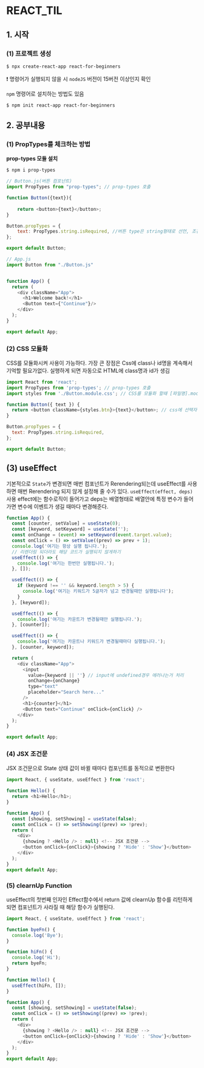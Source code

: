 # REACT_TIL

## 1. 시작
### (1) 프로젝트 생성
```bash
$ npx create-react-app react-for-beginners
```
❗️ 명령어가 실행되지 않을 시 `nodeJS` 버전이 15버전 이상인지 확인

`npm` 명령어로 설치하는 방법도 있음
```
$ npm init react-app react-for-beginners 
```

## 2. 공부내용

### (1) PropTypes를 체크하는 방법
**prop-types 모듈 설치**
```bash
$ npm i prop-types
```
```js
// Button.js(버튼 컴포넌트)
import PropTypes from "prop-types"; // prop-types 호출

function Button({text}){
    
    return <button>{text}</button>;
}

Button.propTypes = {
    text: PropTypes.string.isRequired, //버튼 type은 string형태로 선언, 조건에 맞지 않을시 에러발생
};

export default Button;

// App.js
import Button from "./Button.js"


function App() {
  return (
    <div className="App">
      <h1>Welcome back!</h1>  
      <Button text={"Continue"}/>
    </div>
  );
}

export default App;

```
### (2) CSS 모듈화
CSS를 모듈화시켜 사용이 가능하다.
가장 큰 장점은 Css에 class나 id명을 계속해서 기억할 필요가없다.
실행하게 되면 자동으로 HTML에 class명과 id가 생김 
```js
import React from 'react';
import PropTypes from 'prop-types'; // prop-types 호출
import styles from './Button.module.css'; // CSS를 모듈화 할때 [파일명].module.css으로 호출

function Button({ text }) {
  return <button className={styles.btn}>{text}</button>; // css에 선택자 .class => className, id => id
}

Button.propTypes = {
  text: PropTypes.string.isRequired,
};

export default Button;
```

## (3) useEffect

기본적으로 `State`가 변경되면 매번 컴포넌트가 Rerendering되는데 useEffect를 사용하면 매번 Rerendering 되지 않게 설정해 줄 수가 있다.
`useEffect(effect, deps)` 사용
effect에는 함수로직이 들어가고 deps는 배열형태로 배열안에 특정 변수가 들어가면 변수에 이벤트가 생길 때마다 변경해준다.
```js
function App() {
  const [counter, setValue] = useState(0);
  const [keyword, setKeyword] = useState('');
  const onChange = (event) => setKeyword(event.target.value);
  const onClick = () => setValue((prev) => prev + 1);
  console.log('여기는 항상 실행 됩니다.');
  // 리렌더링 되더라도 해당 코드가 실행되지 않게하기
  useEffect(() => {
    console.log('여기는 한번만 실행됩니다.');
  }, []);

  useEffect(() => {
    if (keyword !== '' && keyword.length > 5) {
      console.log('여기는 키워드가 5글자가 넘고 변경될때만 실행됩니다');
    }
  }, [keyword]);

  useEffect(() => {
    console.log('여기는 카운트가 변경될때만 실행됩니다.');
  }, [counter]);

  useEffect(() => {
    console.log('여기는 카운트나 키워드가 변경될때마다 실행됩니다.');
  }, [counter, keyword]);

  return (
    <div className="App">
      <input
        value={keyword || ''} // input에 undefined경우 에러나는거 처리
        onChange={onChange}
        type="text"
        placeholder="Search here..."
      />
      <h1>{counter}</h1>
      <Button text="Continue" onClick={onClick} />
    </div>
  );
}

export default App;
```

### (4) JSX 조건문

JSX 조건문으로 State 상태 값이 바뀔 때마다 컴포넌트를 동적으로 변환한다
```js
import React, { useState, useEffect } from 'react';

function Hello() {
  return <h1>Hello</h1>;
}

function App() {
  const [showing, setShowing] = useState(false);
  const onClick = () => setShowing((prev) => !prev);
  return (
    <div>
      {showing ? <Hello /> : null} <!-- JSX 조건문 -->
      <button onClick={onClick}>{showing ? 'Hide' : 'Show'}</button>
    </div>
  );
}
export default App;
```

### (5) clearnUp Function

useEffect의 첫번째 인자인 Effect함수에서 return 값에 clearnUp 함수를 리턴하게 되면  컴포넌트가 사라질 때 해당 함수가 실행된다.
```js
import React, { useState, useEffect } from 'react';

function byeFn() {
  console.log('Bye');
}

function hiFn() {
  console.log('Hi');
  return byeFn;
}

function Hello() {
  useEffect(hiFn, []);
}

function App() {
  const [showing, setShowing] = useState(false);
  const onClick = () => setShowing((prev) => !prev);
  return (
    <div>
      {showing ? <Hello /> : null} <!-- JSX 조건문 -->
      <button onClick={onClick}>{showing ? 'Hide' : 'Show'}</button>
    </div>
  );
}
export default App;
```